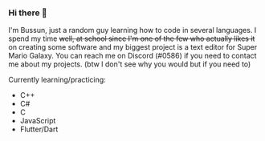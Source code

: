 ### Hi there 👋
I'm Bussun, just a random guy learning how to code in several languages.
I spend my time ~~well, at school since I'm one of the few who actually likes it~~ on creating some software
and my biggest project is a text editor for Super Mario Galaxy. You can reach me on Discord (#0586) if you need to contact me about my projects.
(btw I don't see why you would but if you need to)

Currently learning/practicing:
 - C++
 - C#
 - C
 - JavaScript
 - Flutter/Dart




<!--
**Bussun/Bussun** is a ✨ _special_ ✨ repository because its `README.md` (this file) appears on your GitHub profile.

Here are some ideas to get you started:

- 🔭 I’m currently working on ...
- 🌱 I’m currently learning ...
- 👯 I’m looking to collaborate on ...
- 🤔 I’m looking for help with ...
- 💬 Ask me about ...
- 📫 How to reach me: ...
- 😄 Pronouns: ...
- ⚡ Fun fact: ...
-->
